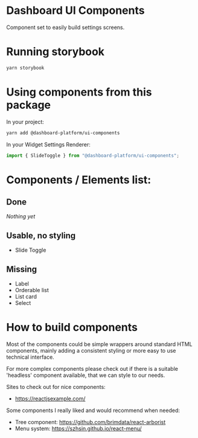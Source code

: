 # Dashboard UI Components

Component set to easily build settings screens.

# Running storybook

```sh
yarn storybook
```

# Using components from this package

In your project:

```sh
yarn add @dashboard-platform/ui-components
```

In your Widget Settings Renderer:

```ts
import { SlideToggle } from "@dashboard-platform/ui-components";
```

# Components / Elements list:

## Done

_Nothing yet_

## Usable, no styling

- Slide Toggle

## Missing

- Label
- Orderable list
- List card
- Select

# How to build components

Most of the components could be simple wrappers around standard HTML components, mainly adding a consistent styling or more easy to use technical interface.

For more complex components please check out if there is a suitable 'headless' component available, that we can style to our needs.

Sites to check out for nice components:

- https://reactjsexample.com/

Some components I really liked and would recommend when needed:

- Tree component: https://github.com/brimdata/react-arborist
- Menu system: https://szhsin.github.io/react-menu/

